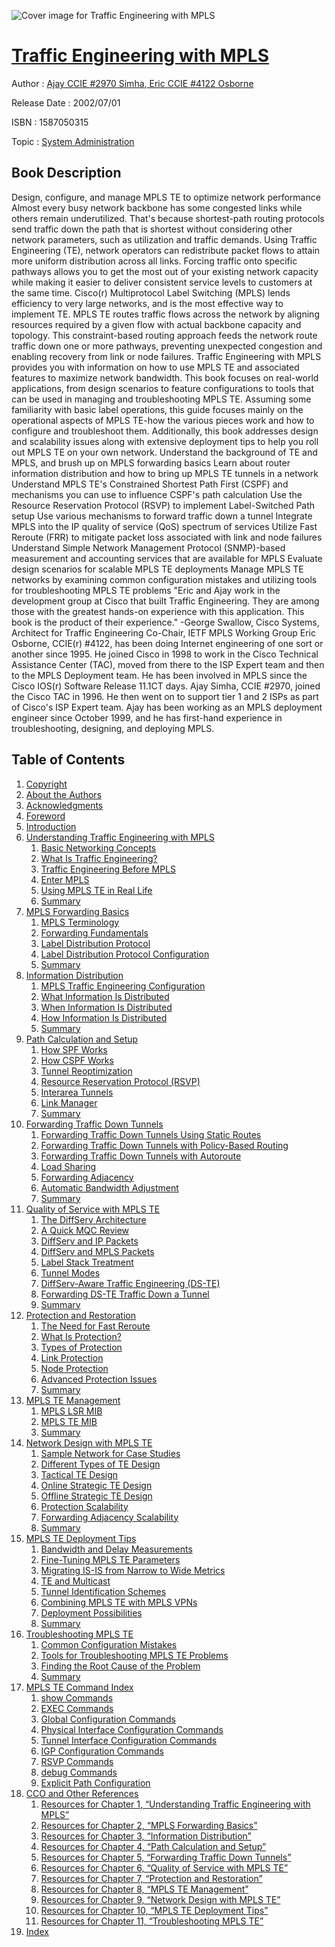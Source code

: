 ![Cover image for Traffic Engineering with MPLS](https://imgdetail.ebookreading.net/cover/cover/system_admin/EB1587050315.jpg)

[Traffic Engineering with MPLS](https://ebookreading.net/view/book/Traffic+Engineering+with+MPLS-EB1587050315_1.html "Traffic Engineering with MPLS")
====================================================================================================================

Author : [Ajay CCIE #2970 Simha](https://ebookreading.net/search/author/Ajay+CCIE+%232970+Simha),[ Eric CCIE #4122 Osborne](https://ebookreading.net/search/author/+Eric+CCIE+%234122+Osborne)

Release Date : 2002/07/01

ISBN : 1587050315

Topic : [System Administration](https://ebookreading.net/search/category/system-administration)

Book Description
-----------------

Design, configure, and manage MPLS TE to optimize network performance
Almost every busy network backbone has some congested links while others remain underutilized. That's because shortest-path routing protocols send traffic down the path that is shortest without considering other network parameters, such as utilization and traffic demands. Using Traffic Engineering (TE), network operators can redistribute packet flows to attain more uniform distribution across all links. Forcing traffic onto specific pathways allows you to get the most out of your existing network capacity while making it easier to deliver consistent service levels to customers at the same time.
Cisco(r) Multiprotocol Label Switching (MPLS) lends efficiency to very large networks, and is the most effective way to implement TE. MPLS TE routes traffic flows across the network by aligning resources required by a given flow with actual backbone capacity and topology. This constraint-based routing approach feeds the network route traffic down one or more pathways, preventing unexpected congestion and enabling recovery from link or node failures.
Traffic Engineering with MPLS provides you with information on how to use MPLS TE and associated features to maximize network bandwidth. This book focuses on real-world applications, from design scenarios to feature configurations to tools that can be used in managing and troubleshooting MPLS TE. Assuming some familiarity with basic label operations, this guide focuses mainly on the operational aspects of MPLS TE-how the various pieces work and how to configure and troubleshoot them. Additionally, this book addresses design and scalability issues along with extensive deployment tips to help you roll out MPLS TE on your own network.
Understand the background of TE and MPLS, and brush up on MPLS forwarding basics
Learn about router information distribution and how to bring up MPLS TE tunnels in a network
Understand MPLS TE's Constrained Shortest Path First (CSPF) and mechanisms you can use to influence CSPF's path calculation
Use the Resource Reservation Protocol (RSVP) to implement Label-Switched Path setup
Use various mechanisms to forward traffic down a tunnel
Integrate MPLS into the IP quality of service (QoS) spectrum of services
Utilize Fast Reroute (FRR) to mitigate packet loss associated with link and node failures
Understand Simple Network Management Protocol (SNMP)-based measurement and accounting services that are available for MPLS
Evaluate design scenarios for scalable MPLS TE deployments
Manage MPLS TE networks by examining common configuration mistakes and utilizing tools for troubleshooting MPLS TE problems
"Eric and Ajay work in the development group at Cisco that built Traffic Engineering. They are among those with the greatest hands-on experience with this application. This book is the product of their experience." -George Swallow, Cisco Systems, Architect for Traffic Engineering Co-Chair, IETF MPLS Working Group
Eric Osborne, CCIE(r) #4122, has been doing Internet engineering of one sort or another since 1995. He joined Cisco in 1998 to work in the Cisco Technical Assistance Center (TAC), moved from there to the ISP Expert team and then to the MPLS Deployment team. He has been involved in MPLS since the Cisco IOS(r) Software Release 11.1CT days.
Ajay Simha, CCIE #2970, joined the Cisco TAC in 1996. He then went on to support tier 1 and 2 ISPs as part of Cisco's ISP Expert team. Ajay has been working as an MPLS deployment engineer since October 1999, and he has first-hand experience in troubleshooting, designing, and deploying MPLS.
              
Table of Contents
-----------------

1. [Copyright](https://ebookreading.net/view/book/Traffic+Engineering+with+MPLS-EB1587050315_1.html)
1. [About the Authors](https://ebookreading.net/view/book/Traffic+Engineering+with+MPLS-EB1587050315_2.html)
1. [Acknowledgments](https://ebookreading.net/view/book/Traffic+Engineering+with+MPLS-EB1587050315_3.html)
1. [Foreword](https://ebookreading.net/view/book/Traffic+Engineering+with+MPLS-EB1587050315_4.html)
1. [Introduction](https://ebookreading.net/view/book/Traffic+Engineering+with+MPLS-EB1587050315_5.html)
1. [Understanding Traffic Engineering with MPLS](https://ebookreading.net/view/book/Traffic+Engineering+with+MPLS-EB1587050315_6.html)
    1. [Basic Networking Concepts](https://ebookreading.net/view/book/Traffic+Engineering+with+MPLS-EB1587050315_7.html)
    1. [What Is Traffic Engineering?](https://ebookreading.net/view/book/Traffic+Engineering+with+MPLS-EB1587050315_8.html)
    1. [Traffic Engineering Before MPLS](https://ebookreading.net/view/book/Traffic+Engineering+with+MPLS-EB1587050315_9.html)
    1. [Enter MPLS](https://ebookreading.net/view/book/Traffic+Engineering+with+MPLS-EB1587050315_10.html)
    1. [Using MPLS TE in Real Life](https://ebookreading.net/view/book/Traffic+Engineering+with+MPLS-EB1587050315_11.html)
    1. [Summary](https://ebookreading.net/view/book/Traffic+Engineering+with+MPLS-EB1587050315_12.html)
1. [MPLS Forwarding Basics](https://ebookreading.net/view/book/Traffic+Engineering+with+MPLS-EB1587050315_13.html)
    1. [MPLS Terminology](https://ebookreading.net/view/book/Traffic+Engineering+with+MPLS-EB1587050315_14.html)
    1. [Forwarding Fundamentals](https://ebookreading.net/view/book/Traffic+Engineering+with+MPLS-EB1587050315_15.html)
    1. [Label Distribution Protocol](https://ebookreading.net/view/book/Traffic+Engineering+with+MPLS-EB1587050315_16.html)
    1. [Label Distribution Protocol Configuration](https://ebookreading.net/view/book/Traffic+Engineering+with+MPLS-EB1587050315_17.html)
    1. [Summary](https://ebookreading.net/view/book/Traffic+Engineering+with+MPLS-EB1587050315_18.html)
1. [Information Distribution](https://ebookreading.net/view/book/Traffic+Engineering+with+MPLS-EB1587050315_19.html)
    1. [MPLS Traffic Engineering Configuration](https://ebookreading.net/view/book/Traffic+Engineering+with+MPLS-EB1587050315_20.html)
    1. [What Information Is Distributed](https://ebookreading.net/view/book/Traffic+Engineering+with+MPLS-EB1587050315_21.html)
    1. [When Information Is Distributed](https://ebookreading.net/view/book/Traffic+Engineering+with+MPLS-EB1587050315_22.html)
    1. [How Information Is Distributed](https://ebookreading.net/view/book/Traffic+Engineering+with+MPLS-EB1587050315_23.html)
    1. [Summary](https://ebookreading.net/view/book/Traffic+Engineering+with+MPLS-EB1587050315_24.html)
1. [Path Calculation and Setup](https://ebookreading.net/view/book/Traffic+Engineering+with+MPLS-EB1587050315_25.html)
    1. [How SPF Works](https://ebookreading.net/view/book/Traffic+Engineering+with+MPLS-EB1587050315_26.html)
    1. [How CSPF Works](https://ebookreading.net/view/book/Traffic+Engineering+with+MPLS-EB1587050315_27.html)
    1. [Tunnel Reoptimization](https://ebookreading.net/view/book/Traffic+Engineering+with+MPLS-EB1587050315_28.html)
    1. [Resource Reservation Protocol (RSVP)](https://ebookreading.net/view/book/Traffic+Engineering+with+MPLS-EB1587050315_29.html)
    1. [Interarea Tunnels](https://ebookreading.net/view/book/Traffic+Engineering+with+MPLS-EB1587050315_30.html)
    1. [Link Manager](https://ebookreading.net/view/book/Traffic+Engineering+with+MPLS-EB1587050315_31.html)
    1. [Summary](https://ebookreading.net/view/book/Traffic+Engineering+with+MPLS-EB1587050315_32.html)
1. [Forwarding Traffic Down Tunnels](https://ebookreading.net/view/book/Traffic+Engineering+with+MPLS-EB1587050315_33.html)
    1. [Forwarding Traffic Down Tunnels Using Static Routes](https://ebookreading.net/view/book/Traffic+Engineering+with+MPLS-EB1587050315_34.html)
    1. [Forwarding Traffic Down Tunnels with Policy-Based Routing](https://ebookreading.net/view/book/Traffic+Engineering+with+MPLS-EB1587050315_35.html)
    1. [Forwarding Traffic Down Tunnels with Autoroute](https://ebookreading.net/view/book/Traffic+Engineering+with+MPLS-EB1587050315_36.html)
    1. [Load Sharing](https://ebookreading.net/view/book/Traffic+Engineering+with+MPLS-EB1587050315_37.html)
    1. [Forwarding Adjacency](https://ebookreading.net/view/book/Traffic+Engineering+with+MPLS-EB1587050315_38.html)
    1. [Automatic Bandwidth Adjustment](https://ebookreading.net/view/book/Traffic+Engineering+with+MPLS-EB1587050315_39.html)
    1. [Summary](https://ebookreading.net/view/book/Traffic+Engineering+with+MPLS-EB1587050315_40.html)
1. [Quality of Service with MPLS TE](https://ebookreading.net/view/book/Traffic+Engineering+with+MPLS-EB1587050315_41.html)
    1. [The DiffServ Architecture](https://ebookreading.net/view/book/Traffic+Engineering+with+MPLS-EB1587050315_42.html)
    1. [A Quick MQC Review](https://ebookreading.net/view/book/Traffic+Engineering+with+MPLS-EB1587050315_43.html)
    1. [DiffServ and IP Packets](https://ebookreading.net/view/book/Traffic+Engineering+with+MPLS-EB1587050315_44.html)
    1. [DiffServ and MPLS Packets](https://ebookreading.net/view/book/Traffic+Engineering+with+MPLS-EB1587050315_45.html)
    1. [Label Stack Treatment](https://ebookreading.net/view/book/Traffic+Engineering+with+MPLS-EB1587050315_46.html)
    1. [Tunnel Modes](https://ebookreading.net/view/book/Traffic+Engineering+with+MPLS-EB1587050315_47.html)
    1. [DiffServ-Aware Traffic Engineering (DS-TE)](https://ebookreading.net/view/book/Traffic+Engineering+with+MPLS-EB1587050315_48.html)
    1. [Forwarding DS-TE Traffic Down a Tunnel](https://ebookreading.net/view/book/Traffic+Engineering+with+MPLS-EB1587050315_49.html)
    1. [Summary](https://ebookreading.net/view/book/Traffic+Engineering+with+MPLS-EB1587050315_50.html)
1. [Protection and Restoration](https://ebookreading.net/view/book/Traffic+Engineering+with+MPLS-EB1587050315_51.html)
    1. [The Need for Fast Reroute](https://ebookreading.net/view/book/Traffic+Engineering+with+MPLS-EB1587050315_52.html)
    1. [What Is Protection?](https://ebookreading.net/view/book/Traffic+Engineering+with+MPLS-EB1587050315_53.html)
    1. [Types of Protection](https://ebookreading.net/view/book/Traffic+Engineering+with+MPLS-EB1587050315_54.html)
    1. [Link Protection](https://ebookreading.net/view/book/Traffic+Engineering+with+MPLS-EB1587050315_55.html)
    1. [Node Protection](https://ebookreading.net/view/book/Traffic+Engineering+with+MPLS-EB1587050315_56.html)
    1. [Advanced Protection Issues](https://ebookreading.net/view/book/Traffic+Engineering+with+MPLS-EB1587050315_57.html)
    1. [Summary](https://ebookreading.net/view/book/Traffic+Engineering+with+MPLS-EB1587050315_58.html)
1. [MPLS TE Management](https://ebookreading.net/view/book/Traffic+Engineering+with+MPLS-EB1587050315_59.html)
    1. [MPLS LSR MIB](https://ebookreading.net/view/book/Traffic+Engineering+with+MPLS-EB1587050315_60.html)
    1. [MPLS TE MIB](https://ebookreading.net/view/book/Traffic+Engineering+with+MPLS-EB1587050315_61.html)
    1. [Summary](https://ebookreading.net/view/book/Traffic+Engineering+with+MPLS-EB1587050315_62.html)
1. [Network Design with MPLS TE](https://ebookreading.net/view/book/Traffic+Engineering+with+MPLS-EB1587050315_63.html)
    1. [Sample Network for Case Studies](https://ebookreading.net/view/book/Traffic+Engineering+with+MPLS-EB1587050315_64.html)
    1. [Different Types of TE Design](https://ebookreading.net/view/book/Traffic+Engineering+with+MPLS-EB1587050315_65.html)
    1. [Tactical TE Design](https://ebookreading.net/view/book/Traffic+Engineering+with+MPLS-EB1587050315_66.html)
    1. [Online Strategic TE Design](https://ebookreading.net/view/book/Traffic+Engineering+with+MPLS-EB1587050315_67.html)
    1. [Offline Strategic TE Design](https://ebookreading.net/view/book/Traffic+Engineering+with+MPLS-EB1587050315_68.html)
    1. [Protection Scalability](https://ebookreading.net/view/book/Traffic+Engineering+with+MPLS-EB1587050315_69.html)
    1. [Forwarding Adjacency Scalability](https://ebookreading.net/view/book/Traffic+Engineering+with+MPLS-EB1587050315_70.html)
    1. [Summary](https://ebookreading.net/view/book/Traffic+Engineering+with+MPLS-EB1587050315_71.html)
1. [MPLS TE Deployment Tips](https://ebookreading.net/view/book/Traffic+Engineering+with+MPLS-EB1587050315_72.html)
    1. [Bandwidth and Delay Measurements](https://ebookreading.net/view/book/Traffic+Engineering+with+MPLS-EB1587050315_73.html)
    1. [Fine-Tuning MPLS TE Parameters](https://ebookreading.net/view/book/Traffic+Engineering+with+MPLS-EB1587050315_74.html)
    1. [Migrating IS-IS from Narrow to Wide Metrics](https://ebookreading.net/view/book/Traffic+Engineering+with+MPLS-EB1587050315_75.html)
    1. [TE and Multicast](https://ebookreading.net/view/book/Traffic+Engineering+with+MPLS-EB1587050315_76.html)
    1. [Tunnel Identification Schemes](https://ebookreading.net/view/book/Traffic+Engineering+with+MPLS-EB1587050315_77.html)
    1. [Combining MPLS TE with MPLS VPNs](https://ebookreading.net/view/book/Traffic+Engineering+with+MPLS-EB1587050315_78.html)
    1. [Deployment Possibilities](https://ebookreading.net/view/book/Traffic+Engineering+with+MPLS-EB1587050315_79.html)
    1. [Summary](https://ebookreading.net/view/book/Traffic+Engineering+with+MPLS-EB1587050315_80.html)
1. [Troubleshooting MPLS TE](https://ebookreading.net/view/book/Traffic+Engineering+with+MPLS-EB1587050315_81.html)
    1. [Common Configuration Mistakes](https://ebookreading.net/view/book/Traffic+Engineering+with+MPLS-EB1587050315_82.html)
    1. [Tools for Troubleshooting MPLS TE Problems](https://ebookreading.net/view/book/Traffic+Engineering+with+MPLS-EB1587050315_83.html)
    1. [Finding the Root Cause of the Problem](https://ebookreading.net/view/book/Traffic+Engineering+with+MPLS-EB1587050315_84.html)
    1. [Summary](https://ebookreading.net/view/book/Traffic+Engineering+with+MPLS-EB1587050315_85.html)
1. [MPLS TE Command Index](https://ebookreading.net/view/book/Traffic+Engineering+with+MPLS-EB1587050315_86.html)
    1. [show Commands](https://ebookreading.net/view/book/Traffic+Engineering+with+MPLS-EB1587050315_87.html)
    1. [EXEC Commands](https://ebookreading.net/view/book/Traffic+Engineering+with+MPLS-EB1587050315_88.html)
    1. [Global Configuration Commands](https://ebookreading.net/view/book/Traffic+Engineering+with+MPLS-EB1587050315_89.html)
    1. [Physical Interface Configuration Commands](https://ebookreading.net/view/book/Traffic+Engineering+with+MPLS-EB1587050315_90.html)
    1. [Tunnel Interface Configuration Commands](https://ebookreading.net/view/book/Traffic+Engineering+with+MPLS-EB1587050315_91.html)
    1. [IGP Configuration Commands](https://ebookreading.net/view/book/Traffic+Engineering+with+MPLS-EB1587050315_92.html)
    1. [RSVP Commands](https://ebookreading.net/view/book/Traffic+Engineering+with+MPLS-EB1587050315_93.html)
    1. [debug Commands](https://ebookreading.net/view/book/Traffic+Engineering+with+MPLS-EB1587050315_94.html)
    1. [Explicit Path Configuration](https://ebookreading.net/view/book/Traffic+Engineering+with+MPLS-EB1587050315_95.html)
1. [CCO and Other References](https://ebookreading.net/view/book/Traffic+Engineering+with+MPLS-EB1587050315_96.html)
    1. [Resources for Chapter 1, “Understanding Traffic Engineering with MPLS”](https://ebookreading.net/view/book/Traffic+Engineering+with+MPLS-EB1587050315_97.html)
    1. [Resources for Chapter 2, “MPLS Forwarding Basics”](https://ebookreading.net/view/book/Traffic+Engineering+with+MPLS-EB1587050315_98.html)
    1. [Resources for Chapter 3, “Information Distribution”](https://ebookreading.net/view/book/Traffic+Engineering+with+MPLS-EB1587050315_99.html)
    1. [Resources for Chapter 4, “Path Calculation and Setup”](https://ebookreading.net/view/book/Traffic+Engineering+with+MPLS-EB1587050315_100.html)
    1. [Resources for Chapter 5, “Forwarding Traffic Down Tunnels”](https://ebookreading.net/view/book/Traffic+Engineering+with+MPLS-EB1587050315_101.html)
    1. [Resources for Chapter 6, “Quality of Service with MPLS TE”](https://ebookreading.net/view/book/Traffic+Engineering+with+MPLS-EB1587050315_102.html)
    1. [Resources for Chapter 7, “Protection and Restoration”](https://ebookreading.net/view/book/Traffic+Engineering+with+MPLS-EB1587050315_103.html)
    1. [Resources for Chapter 8, “MPLS TE Management”](https://ebookreading.net/view/book/Traffic+Engineering+with+MPLS-EB1587050315_104.html)
    1. [Resources for Chapter 9, “Network Design with MPLS TE”](https://ebookreading.net/view/book/Traffic+Engineering+with+MPLS-EB1587050315_105.html)
    1. [Resources for Chapter 10, “MPLS TE Deployment Tips”](https://ebookreading.net/view/book/Traffic+Engineering+with+MPLS-EB1587050315_106.html)
    1. [Resources for Chapter 11, “Troubleshooting MPLS TE”](https://ebookreading.net/view/book/Traffic+Engineering+with+MPLS-EB1587050315_107.html)
1. [Index](https://ebookreading.net/view/book/Traffic+Engineering+with+MPLS-EB1587050315_108.html)
